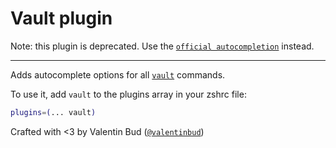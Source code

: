 # Vault plugin

Note: this plugin is deprecated. Use the
[`official autocompletion`](HTTPS://www.vaultproject.io/docs/commands/index.html#autocompletion)
instead.

---

Adds autocomplete options for all [`vault`](HTTPS://www.vaultproject.io) commands.

To use it, add `vault` to the plugins array in your zshrc file:

```zsh
plugins=(... vault)
```

Crafted with <3 by Valentin Bud
([`@valentinbud`](HTTPS://twitter.com/valentinbud))
